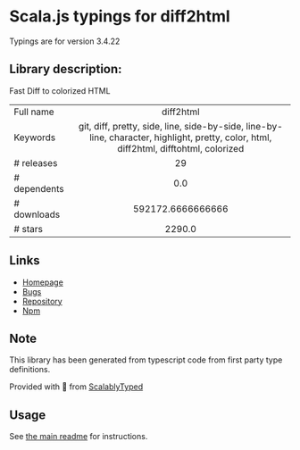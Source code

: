
# Scala.js typings for diff2html

Typings are for version 3.4.22

## Library description:
Fast Diff to colorized HTML

|                    |                 |
| ------------------ | :-------------: |
| Full name          | diff2html |
| Keywords           | git, diff, pretty, side, line, side-by-side, line-by-line, character, highlight, pretty, color, html, diff2html, difftohtml, colorized |
| # releases         | 29 |
| # dependents       | 0.0 |
| # downloads        | 592172.6666666666 |
| # stars            | 2290.0 |

## Links
- [Homepage](https://diff2html.xyz/)
- [Bugs](https://www.github.com/rtfpessoa/diff2html/issues)
- [Repository](https://github.com/rtfpessoa/diff2html)
- [Npm](https://www.npmjs.com/package/diff2html)
    


## Note
This library has been generated from typescript code from first party type definitions.

Provided with :purple_heart: from [ScalablyTyped](https://github.com/oyvindberg/ScalablyTyped)

## Usage
See [the main readme](../../readme.md) for instructions.


